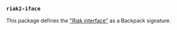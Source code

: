 ### `riak2-iface`

This package defines the ["Riak interface"](./src/Riak/Interface/Signature.hsig)
as a Backpack signature.
